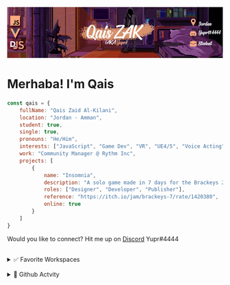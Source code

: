 ## [![QaisZAK Header](./Assets/GithubBanner.png)](https://github.com/QaisZAK)


# Merhaba! I'm **Qais**
```js
const qais = {
    fullName: "Qais Zaid Al-Kilani",
    location: "Jordan - Amman",
    student: true,
    single: true,
    pronouns: "He/Him",
    interests: ["JavaScript", "Game Dev", "VR", "UE4/5", "Voice Acting", "Web Design", "Community Management"],
    work: "Community Manager @ Rythm Inc",
    projects: [
        {
            name: "Insomnia",
            description: "A solo game made in 7 days for the Brackeys 2022.1 Game Jam. Assets are from KennyNL and Sketchfab. The rest from code, to level design, audio, UI, testing and game design as a whole was all done by me.",
            roles: ["Designer", "Developer", "Publisher"],
            reference: "https://itch.io/jam/brackeys-7/rate/1420380",
            online: true
        }
    ]
}
```

Would you like to connect? Hit me up on [Discord](https://www.discord.com) Yupr#4444

<br />

<details>
<summary>✅ Favorite Workspaces</summary>

- Node.JS
- Visual Studio Code
- Discord.JS
- Unreal Engine 4/5
- Vue/NuxtJS
</details>

<br />

<details>
<summary>🐌 Github Actvity</summary>

<!--RECENT_ACTIVITY:start-->
1. 💪 Opened PR [#13](https://github.com/localcc/PalworldModdingKit/pull/13) in [localcc/PalworldModdingKit](https://github.com/localcc/PalworldModdingKit)
2. 🔱 Forked [QaisZAK/PalworldModdingKit](https://github.com/QaisZAK/PalworldModdingKit) from [localcc/PalworldModdingKit](https://github.com/localcc/PalworldModdingKit)
3. 🔱 Forked [QaisZAK/DiscordEarsBot](https://github.com/QaisZAK/DiscordEarsBot) from [inevolin/DiscordEarsBot](https://github.com/inevolin/DiscordEarsBot)
4. 📔 Created new repository [QaisZAK/multi-translate](https://github.com/QaisZAK/multi-translate)
5. ⭐ Starred [public-apis/public-apis](https://github.com/public-apis/public-apis)
<!--RECENT_ACTIVITY:end-->

<!--RECENT_ACTIVITY:last_update-->
Last Updated: Sunday, January 28th, 2024, 9:37:10 PM
<!--RECENT_ACTIVITY:last_update_end-->
</details>
